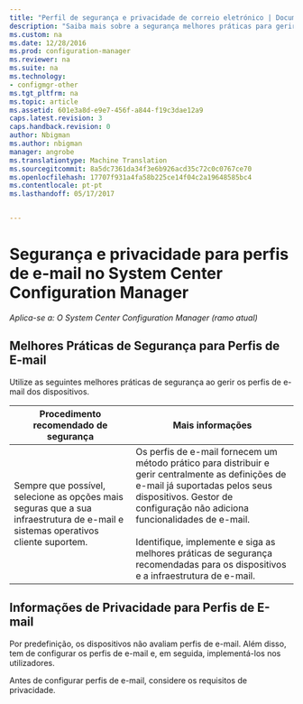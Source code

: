 ```yaml
---
title: "Perfil de segurança e privacidade de correio eletrónico | Documentos do Microsoft"
description: "Saiba mais sobre a segurança melhores práticas para gerir perfis de e-mail para dispositivos no System Center Configuration Manager."
ms.custom: na
ms.date: 12/28/2016
ms.prod: configuration-manager
ms.reviewer: na
ms.suite: na
ms.technology:
- configmgr-other
ms.tgt_pltfrm: na
ms.topic: article
ms.assetid: 601e3a8d-e9e7-456f-a844-f19c3dae12a9
caps.latest.revision: 3
caps.handback.revision: 0
author: Nbigman
ms.author: nbigman
manager: angrobe
ms.translationtype: Machine Translation
ms.sourcegitcommit: 8a5dc7361da34f3e6b926acd35c72c0c0767ce70
ms.openlocfilehash: 17707f931a4fa58b225ce14f04c2a19648585bc4
ms.contentlocale: pt-pt
ms.lasthandoff: 05/17/2017


---
```

# <a name="security-and-privacy-for-email-profiles-in-system-center-configuration-manager"></a>Segurança e privacidade para perfis de e-mail no System Center Configuration Manager

*Aplica-se a: O System Center Configuration Manager (ramo atual)*

## <a name="security-best-practices-for-email-profiles"></a>Melhores Práticas de Segurança para Perfis de E-mail  
 Utilize as seguintes melhores práticas de segurança ao gerir os perfis de e-mail dos dispositivos.  

|Procedimento recomendado de segurança|Mais informações|  
|----------------------------|----------------------|  
|Sempre que possível, selecione as opções mais seguras que a sua infraestrutura de e-mail e sistemas operativos cliente suportem.|Os perfis de e-mail fornecem um método prático para distribuir e gerir centralmente as definições de e-mail já suportadas pelos seus dispositivos. Gestor de configuração não adiciona funcionalidades de e-mail.<br /><br /> Identifique, implemente e siga as melhores práticas de segurança recomendadas para os dispositivos e a infraestrutura de e-mail.|  

## <a name="privacy-information-for-email-profiles"></a>Informações de Privacidade para Perfis de E-mail  
 Por predefinição, os dispositivos não avaliam perfis de e-mail. Além disso, tem de configurar os perfis de e-mail e, em seguida, implementá-los nos utilizadores.  

 Antes de configurar perfis de e-mail, considere os requisitos de privacidade.  

